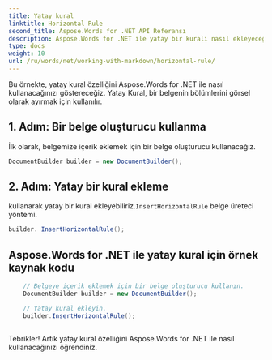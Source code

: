 ```yaml
---
title: Yatay kural
linktitle: Horizontal Rule
second_title: Aspose.Words for .NET API Referansı
description: Aspose.Words for .NET ile yatay bir kuralı nasıl ekleyeceğinizi adım adım öğrenin.
type: docs
weight: 10
url: /ru/words/net/working-with-markdown/horizontal-rule/
---
```


Bu örnekte, yatay kural özelliğini Aspose.Words for .NET ile nasıl kullanacağınızı göstereceğiz. Yatay Kural, bir belgenin bölümlerini görsel olarak ayırmak için kullanılır.

## 1. Adım: Bir belge oluşturucu kullanma

İlk olarak, belgemize içerik eklemek için bir belge oluşturucu kullanacağız.

```csharp
DocumentBuilder builder = new DocumentBuilder();
```

## 2. Adım: Yatay bir kural ekleme

 kullanarak yatay bir kural ekleyebiliriz.`InsertHorizontalRule` belge üreteci yöntemi.

```csharp
builder. InsertHorizontalRule();
```

## Aspose.Words for .NET ile yatay kural için örnek kaynak kodu

```csharp
	// Belgeye içerik eklemek için bir belge oluşturucu kullanın.
	DocumentBuilder builder = new DocumentBuilder();

	// Yatay kural ekleyin.
	builder.InsertHorizontalRule();
            
```

Tebrikler! Artık yatay kural özelliğini Aspose.Words for .NET ile nasıl kullanacağınızı öğrendiniz.


